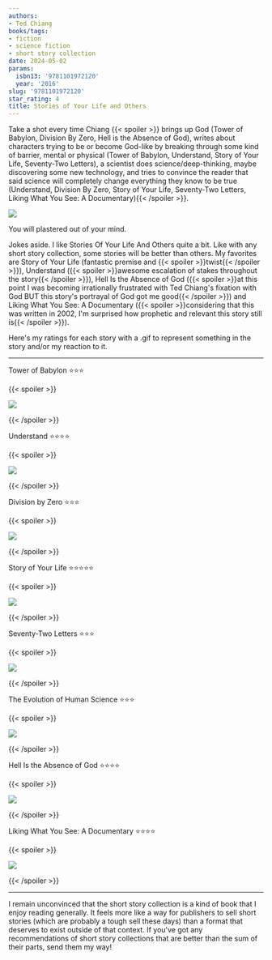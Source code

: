 ```yaml
---
authors:
- Ted Chiang
books/tags:
- fiction
- science fiction
- short story collection
date: 2024-05-02
params:
  isbn13: '9781101972120'
  year: '2016'
slug: '9781101972120'
star_rating: 4
title: Stories of Your Life and Others
---
```


Take a shot every time Chiang {{< spoiler >}} brings up God (Tower of Babylon, Division By Zero, Hell is the Absence of God), writes about characters trying to be or become God-like by breaking through some kind of barrier, mental or physical (Tower of Babylon, Understand, Story of Your Life, Seventy-Two Letters), a scientist does science/deep-thinking, maybe discovering some new technology, and tries to convince the reader that said science will completely change everything they know to be true (Understand, Division By Zero, Story of Your Life, Seventy-Two Letters, Liking What You See: A Documentary){{< /spoiler >}}.

![](drink)

You will plastered out of your mind.

<!--more-->

Jokes aside. I like Stories Of Your Life And Others quite a bit. Like with any short story collection, some stories will be better than others. My favorites are Story of Your Life (fantastic premise and {{< spoiler >}}twist{{< /spoiler >}}), Understand ({{< spoiler >}}awesome escalation of stakes throughout the story{{< /spoiler >}}), Hell Is the Absence of God ({{< spoiler >}}at this point I was becoming irrationally frustrated with Ted Chiang's fixation with God BUT this story's portrayal of God got me good{{< /spoiler >}}) and Liking What You See: A Documentary ({{< spoiler >}}considering that this was written in 2002, I'm surprised how prophetic and relevant this story still is{{< /spoiler >}}).

Here's my ratings for each story with a .gif to represent something in the story and/or my reaction to it.

---

Tower of Babylon ⭐⭐⭐

{{< spoiler >}}

![](droptheball)

{{< /spoiler >}}

Understand ⭐⭐⭐⭐

{{< spoiler >}}

![](explain)

{{< /spoiler >}}

Division by Zero ⭐⭐⭐

{{< spoiler >}}

![](dunno)

{{< /spoiler >}}

Story of Your Life ⭐⭐⭐⭐⭐

{{< spoiler >}}

![](cheese)

{{< /spoiler >}}

Seventy-Two Letters ⭐⭐⭐

{{< spoiler >}}

![](selfsabotage)

{{< /spoiler >}}

The Evolution of Human Science ⭐⭐⭐

{{< spoiler >}}

![](thinking)

{{< /spoiler >}}

Hell Is the Absence of God ⭐⭐⭐⭐

{{< spoiler >}}

![](scared)

{{< /spoiler >}}

Liking What You See: A Documentary ⭐⭐⭐⭐

{{< spoiler >}}

![](heythere)

{{< /spoiler >}}

---

I remain unconvinced that the short story collection is a kind of book that I enjoy reading generally. It feels more like a way for publishers to sell short stories (which are probably a tough sell these days) than a format that deserves to exist outside of that context. If you've got any recommendations of short story collections that are better than the sum of their parts, send them my way!